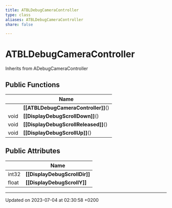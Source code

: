 ```yaml
---
title: ATBLDebugCameraController
type: class
aliases: ATBLDebugCameraController
share: false

---
```


# ATBLDebugCameraController





Inherits from ADebugCameraController

## Public Functions

|                | Name           |
| -------------- | -------------- |
| | **[[ATBLDebugCameraController]]**() |
| void | **[[DisplayDebugScrollDown]]**() |
| void | **[[DisplayDebugScrollReleased]]**() |
| void | **[[DisplayDebugScrollUp]]**() |

## Public Attributes

|                | Name           |
| -------------- | -------------- |
| int32 | **[[DisplayDebugScrollDir]]**  |
| float | **[[DisplayDebugScrollY]]**  |

-------------------------------

Updated on 2023-07-04 at 02:30:58 +0200